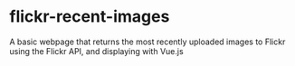 # flickr-recent-images
A basic webpage that returns the most recently uploaded images to Flickr using the Flickr API, and displaying with Vue.js
